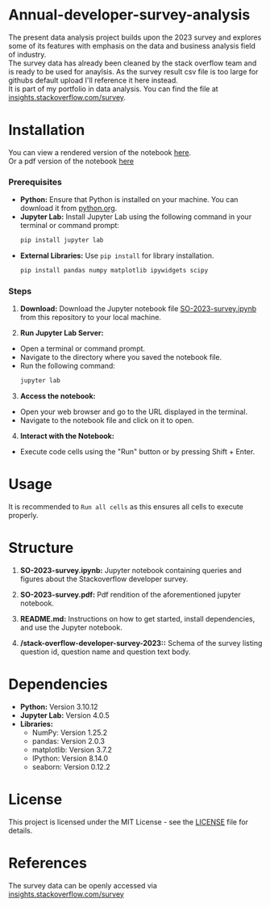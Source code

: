 # Annual-developer-survey-analysis

The present data analysis project builds upon the 2023 survey and explores some of its features with emphasis on the data and business analysis field of industry.  
The survey data has already been cleaned by the stack overflow team and is ready to be used for anaylsis. As the survey result csv file is too large for githubs default upload I'll reference it here instead.  
It is part of my portfolio in data analysis. You can find the file at [insights.stackoverflow.com/survey](https://insights.stackoverflow.com/survey).

# Installation

You can view a rendered version of the notebook [here](SO-2023-survey.ipynb).  
Or a pdf version of the notebook [here](SO-2023-survey.pdf)

### Prerequisites
- **Python:** Ensure that Python is installed on your machine. You can download it from [python.org](https://www.python.org/).
- **Jupyter Lab:** Install Jupyter Lab using the following command in your terminal or command prompt:
  ```bash
  pip install jupyter lab
- **External Libraries:** Use `pip install` for library installation.
  ```bash
  pip install pandas numpy matplotlib ipywidgets scipy

### Steps  
1. **Download:** Download the Jupyter notebook file [SO-2023-survey.ipynb](SO-2023-survey.ipynb) from this repository to your local machine.

2. **Run Jupyter Lab Server:**
  - Open a terminal or command prompt.
  - Navigate to the directory where you saved the notebook file.
  - Run the following command:
    ```bash
    jupyter lab

3. **Access the notebook:**
  - Open your web browser and go to the URL displayed in the terminal.
  - Navigate to the notebook file and click on it to open.
    
4. **Interact with the Notebook:**
  - Execute code cells using the "Run" button or by pressing Shift + Enter.

# Usage
It is recommended to `Run all cells` as this ensures all cells to execute properly. 

# Structure
1. **SO-2023-survey.ipynb:** Jupyter notebook containing queries and figures about the Stackoverflow developer survey.

2. **SO-2023-survey.pdf:** Pdf rendition of the aforementioned jupyter notebook.

3. **README.md:** Instructions on how to get started, install dependencies, and use the Jupyter notebook.

4. **/stack-overflow-developer-survey-2023::** Schema of the survey listing question id, question name and question text body. 

# Dependencies
- **Python:** Version 3.10.12
- **Jupyter Lab:** Version 4.0.5
- **Libraries:**
  - NumPy: Version 1.25.2
  - pandas: Version 2.0.3
  - matplotlib: Version 3.7.2
  - IPython: Version 8.14.0
  - seaborn: Version 0.12.2

# License
This project is licensed under the MIT License - see the [LICENSE](license.txt) file for details.

# References
The survey data can be openly accessed via [insights.stackoverflow.com/survey](https://insights.stackoverflow.com/survey)


